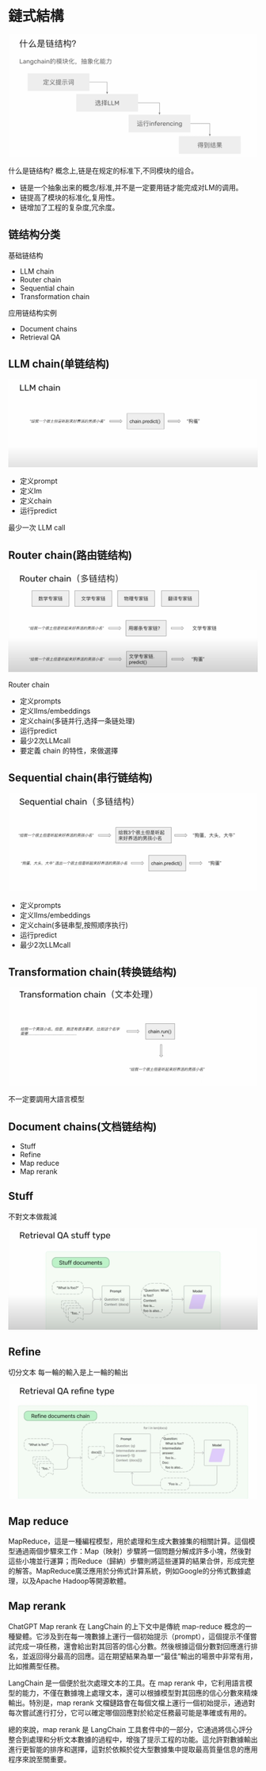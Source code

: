 # 鏈式結構

![Alt text](image-10.png)

什么是链结构?
概念上,链是在规定的标准下,不同模块的组合。

- 链是一个抽象出来的概念/标准,并不是一定要用链才能完成对LM的调用。
- 链提高了模块的标准化,复用性。
- 链增加了工程的复杂度,冗余度。

## 链结构分类

基础链结构

- LLM chain
- Router chain
- Sequential chain
- Transformation chain

应用链结构实例

- Document chains
- Retrieval QA

## LLM chain(单链结构)

![Alt text](image-11.png)


- 定义prompt
- 定义Im
- 定义chain
- 运行predict

最少一次 LLM call

## Router chain(路由链结构)

![Alt text](image-12.png)

Router chain

- 定义prompts
- 定义IIms/embeddings
- 定义chain(多链并行,选择一条链处理)
- 运行predict
- 最少2次LLMcall
- 要定義 chain 的特性，來做選擇

## Sequential chain(串行链结构)

![Alt text](image-13.png)

- 定义prompts
- 定义IIms/embeddings
- 定义chain(多链串型,按照顺序执行)
- 运行predict
- 最少2次LLMcall


## Transformation chain(转换链结构)

![Alt text](image-14.png)

不一定要調用大語言模型

## Document chains(文档链结构)

- Stuff
- Refine
- Map reduce
- Map rerank

## Stuff

不對文本做裁減

![Alt text](image-15.png)

## Refine

切分文本
每一輪的輸入是上一輪的輸出

![Alt text](image-16.png)

## Map reduce

MapReduce，這是一種編程模型，用於處理和生成大數據集的相關計算。這個模型通過兩個步驟來工作：Map（映射）步驟將一個問題分解成許多小塊，然後對這些小塊並行運算；而Reduce（歸納）步驟則將這些運算的結果合併，形成完整的解答。MapReduce廣泛應用於分佈式計算系統，例如Google的分佈式數據處理，以及Apache Hadoop等開源軟體。



## Map rerank


ChatGPT
Map rerank 在 LangChain 的上下文中是傳統 map-reduce 概念的一種變體。它涉及到在每一塊數據上運行一個初始提示（prompt），這個提示不僅嘗試完成一項任務，還會給出對其回答的信心分數。然後根據這個分數對回應進行排名，並返回得分最高的回應。這在期望結果為單一“最佳”輸出的場景中非常有用，比如推薦型任務​​​​。

LangChain 是一個便於批次處理文本的工具。在 map rerank 中，它利用語言模型的能力，不僅在數據塊上處理文本，還可以根據模型對其回應的信心分數來精煉輸出​​。特別是，map rerank 文檔鏈路會在每個文檔上運行一個初始提示，通過對每次嘗試進行打分，它可以確定哪個回應對於給定任務最可能是準確或有用的​​。

總的來說，map rerank 是 LangChain 工具套件中的一部分，它通過將信心評分整合到處理和分析文本數據的過程中，增強了提示工程的功能。這允許對數據輸出進行更智能的排序和選擇，這對於依賴於從大型數據集中提取最高質量信息的應用程序來說至關重要。
